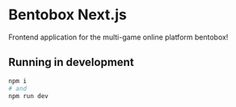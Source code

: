 # Bentobox Next.js

Frontend application for the multi-game online platform bentobox!

## Running in development

```bash
npm i
# and
npm run dev
```
